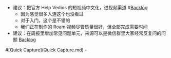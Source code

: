 - 建议：把官方 Help Vedios 的短视频中文化，进视频渠道 #[Backlog](Backlog.md)
    - 因为感觉很多人连这个也没看过
    - 对于入门，这个是不错的
    - 我们正在制作的 Roam 视频尽管质量很好，但全部完成需要时间
- 建议：在周报里增加常见问题单元，来源可以是微信群里大家经常反复问的问题 [Backlog](Backlog.md)

#[Quick Capture](Quick Capture.md)
    - 
